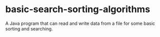 # basic-search-sorting-algorithms
A Java program that can read and write data from a file for some basic sorting and searching.
